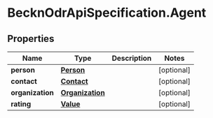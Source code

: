 # BecknOdrApiSpecification.Agent

## Properties

Name | Type | Description | Notes
------------ | ------------- | ------------- | -------------
**person** | [**Person**](Person.md) |  | [optional] 
**contact** | [**Contact**](Contact.md) |  | [optional] 
**organization** | [**Organization**](Organization.md) |  | [optional] 
**rating** | [**Value**](Value.md) |  | [optional] 


